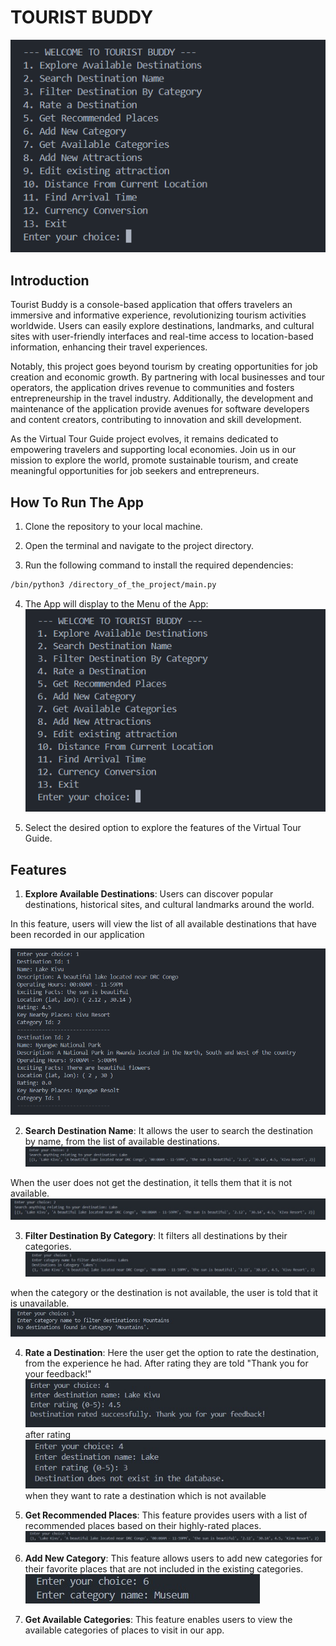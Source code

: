 # TOURIST BUDDY

![alt text](assets/menu.png)

## Introduction

Tourist Buddy is a console-based application that offers travelers an immersive and informative experience, revolutionizing tourism activities worldwide. Users can easily explore destinations, landmarks, and cultural sites with user-friendly interfaces and real-time access to location-based information, enhancing their travel experiences. 

Notably, this project goes beyond tourism by creating opportunities for job creation and economic growth. By partnering with local businesses and tour operators, the application drives revenue to communities and fosters entrepreneurship in the travel industry. Additionally, the development and maintenance of the application provide avenues for software developers and content creators, contributing to innovation and skill development.

As the Virtual Tour Guide project evolves, it remains dedicated to empowering travelers and supporting local economies. Join us in our mission to explore the world, promote sustainable tourism, and create meaningful opportunities for job seekers and entrepreneurs.

## How To Run The App

1. Clone the repository to your local machine.

2. Open the terminal and navigate to the project directory.

3. Run the following command to install the required dependencies:

```bash
/bin/python3 /directory_of_the_project/main.py
```

4. The App will display to the Menu of the App:
![alt text](assets/menu.png)

5. Select the desired option to explore the features of the Virtual Tour Guide.

## Features

1. **Explore Available Destinations**: Users can discover popular destinations, historical sites, and cultural landmarks around the world.

In this feature, users will view the list of all available destinations that have been recorded in our application

![alt text](assets/destination-list.png)

2. **Search Destination Name**: It allows the user to search the destination by name, from the list of available destinations.
![alt text](assets/search_by_name_success.png)

When the user does not get the destination, it tells them that it is not available. ![alt text](assets/search_by_name_unknown.png)

3. **Filter Destination By Category**: It filters all destinations by their categories.
![alt text](assets/filter_category_success.png)

when the category or the destination is not available, the user is told that it is unavailable.
![alt text](assets/filter_category_unavailable.png)

4. **Rate a Destination**: Here the user get the option to rate the destination, from the experience he had. After rating they are told "Thank you for your feedback!"
![alt text](assets/rate_destination_success.png) after rating
![alt text](assets/rate_destination_unknown.png) when they want to rate a destination which is not available

5. **Get Recommended Places**: This feature provides users with a list of recommended places based on their highly-rated places.
!["higly rated places"](./assets/higly-rated-places.jpg)

6. **Add New Category**: This feature allows users to add new categories for their favorite places that are not included in the existing categories.
!["add category"](./assets/add-cat.jpg)

7. **Get Available Categories**: This feature enables users to view the available categories of places to visit in our app.
